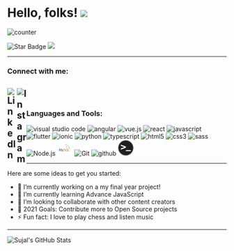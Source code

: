# Hello, folks! <img src="https://raw.githubusercontent.com/MartinHeinz/MartinHeinz/master/wave.gif" width="30px">

![counter](https://enw4zvq5ga1ahs6.m.pipedream.net)

<img src="https://img.shields.io/static/v1?label=%F0%9F%8C%9F&message=If%20Useful&style=style=flat&color=BC4E99" alt="Star Badge"/> <a href="https://twitter.com/sujalsh71700110" ><img src="https://img.shields.io/twitter/follow/sujalsh71700110.svg?style=social" /></a>

---

### Connect with me:

[<img align="left" alt="LinkedIn" width="22px" src="https://cdn.jsdelivr.net/npm/simple-icons@v3/icons/linkedin.svg" />][linkedin]
[<img align="left" alt="Instagram" width="22px" src="https://cdn.jsdelivr.net/npm/simple-icons@v3/icons/instagram.svg" />][instagram]
<br>
---

### Languages and Tools:


<img alt="visual studio code" width="36px" src="https://img.icons8.com/fluent/240/000000/visual-studio-code-2019.png" />  <img alt="angular" width="36px" src="https://img.icons8.com/color/344/angularjs.png" />  <img alt="vue.js" width="36px" src="https://img.icons8.com/color/344/vue-js.png" />  <img alt="react" width="36px" src="https://img.icons8.com/color/240/000000/react-native.png" />  <img alt="javascript" width="36px" src="https://img.icons8.com/color/240/000000/javascript.png" />  <img alt="flutter" width="36px" src="https://img.icons8.com/color/344/flutter.png" />  <img alt="ionic" width="36px" src="https://img.icons8.com/ios-filled/344/4a90e2/ionic.png" />  <img alt="python" width="36px" src="https://img.icons8.com/color/240/000000/python.png">   <img alt="typescript" width="36px" src="https://img.icons8.com/color/240/000000/typescript.png">   <img alt="html5" width="36px" src="https://img.icons8.com/color/240/000000/html-5.png">   <img alt="css3" width="36px" src="https://img.icons8.com/color/240/000000/css3.png">   <img alt="sass" width="36px" src="https://img.icons8.com/color/240/000000/sass.png">   <img alt="Node.js" width="36px" src="https://img.icons8.com/color/240/000000/nodejs.png">   <img alt="MySQL" width="36px" src="https://raw.githubusercontent.com/github/explore/80688e429a7d4ef2fca1e82350fe8e3517d3494d/topics/mysql/mysql.png">  <img alt="Git" width="36px" src="https://img.icons8.com/color/240/000000/git.png">  <img alt="github" width="36px" src="https://img.icons8.com/ios-glyphs/240/000000/github.png">   <img alt="terminal" width="36px" src="https://raw.githubusercontent.com/github/explore/80688e429a7d4ef2fca1e82350fe8e3517d3494d/topics/terminal/terminal.png">

---

Here are some ideas to get you started:

- 🔭 I’m currently working on a my final year project!
- 🌱 I’m currently learning Advance JavaScript
- 👯 I’m looking to collaborate with other content creators
- 🥅 2021 Goals: Contribute more to Open Source projects
- ⚡ Fun fact: I love to play chess and listen music

---

<img align="center" src="https://github-readme-stats.vercel.app/api?username=SujalShah3234&show_icons=true&hide_border=true&count_private=true&include_all_commits=true&theme=radical" alt="Sujal's GitHub Stats" />



[instagram]: https://www.instagram.com/sujal_shah10
[linkedin]: https://www.linkedin.com/in/sujal-shah-26127620b
